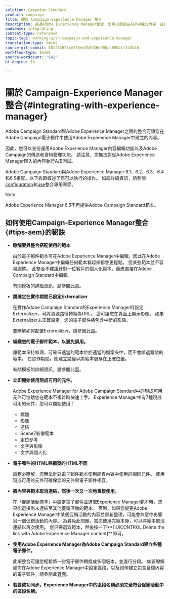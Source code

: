 ```yaml
---
solution: Campaign Standard
product: campaign
title: 關於 Campaign-Experience Manager 整合
description: 透過Adobe Experience Manager整合，您可以直接在AEM中建立內容，並稍後在Adobe Campaign中使用。
audience: integrating
content-type: reference
topic-tags: working-with-campaign-and-experience-manager
translation-type: tm+mt
source-git-commit: 501f52624ce253eb7b0d36d908ac8502cf1d3b48
workflow-type: tm+mt
source-wordcount: '642'
ht-degree: 1%

---
```



# 關於 Campaign-Experience Manager 整合{#integrating-with-experience-manager}

Adobe Campaign Standard與Adobe Experience Manager之間的整合可讓您在Adobe Campaign電子郵件中使用Adobe Experience Manager中建立的內容。

因此，您可以充份運用Adobe Experience Manager內容編輯功能以及Adobe Campaign的傳送和資料管理功能。 請注意，您無法對從Adobe Experience Manager匯入的內容執行A/B測試。

Adobe Campaign Standard與Adobe Experience Manager 6.1、6.2、6.3、6.4和6.5相容。以下各節概述了您可以執行的操作。 如需詳細資訊，請參閱[configuration](https://docs.adobe.com/content/help/en/experience-manager-65/administering/integration/campaignstandard.html)和[use](https://docs.adobe.com/content/help/en/experience-manager-65/authoring/aem-adobe-campaign/campaign.html)整合專用章節。

>[!NOTE]
>
> Adobe Experience Manager 6.5不再提供Adobe Campaign Standard範本。

## 如何使用Campaign-Experience Manager整合{#tips-aem}的秘訣

* **瞭解要與整合搭配使用的範本**

   由於電子郵件範本可在Adobe Experience Manager中編輯，因此在Adobe Experience Manager中編輯任何範本看起來都會更輕鬆。 但某些範本並不容易調整。 此整合不建議針對一位客戶的個人化範本，而應直接在Adobe Campaign Standard中編輯。

   有關模板的詳細資訊，請參閱此[頁](https://docs.adobe.com/content/help/en/experience-manager-65/developing/platform/templates/templates.html)。

* **請確定在實作期間已設定Externalizer**

   在實作Adobe Campaign Standard的Experience Manager時設定Externalizer，可將資源路徑轉換為URL。 這可讓您在頁面上顯示影像。 如果Externalizer未正確設定，您的電子郵件將包含中斷的影像。

   要瞭解如何配置Externalizer，請參閱此[頁](https://docs.adobe.com/content/help/en/experience-manager-65/developing/platform/externalizer.html)。

* **組織您的電子郵件範本，以避免誤用。**

   讓範本保持條理，可確保適當的範本位於適當的檔案夾中，而不會誤選錯誤的範本。 在實作期間，應建立路徑以將範本儲存在正確位置。

   有關模板的詳細資訊，請參閱此[頁](https://docs.adobe.com/content/help/en/experience-manager-65/developing/platform/templates/templates.html#template-availability)。

* **立即開始使用現成可用的元件。**

   Adobe Experience Manager for Adobe Campaign Standard中的現成可用元件可協助您在範本不複雜時快速上手。
Experience Manager中有7種現成可用的元件，您可以開始使用：

   * 標題
   * 影像
   * 連結
   * Scene7影像範本
   * 定位參考
   * 文字與影像
   * 文字與個人化

* **電子郵件的HTML與網頁的HTML不同**

   請務必瞭解，您無法針對電子郵件範本使用網頁內容中使用的相同元件。 使用現成可用的元件可確保您的元件與電子郵件相容。

* **將內容與範本取消連結，然後一次又一次地重複使用。**

   在「促銷活動標準」中設定電子郵件並選取Experience Manager範本時，您只能選擇尚未連結至其他促銷活動的範本。 否則，如果您變更Adobe Experience Manager中某個促銷活動的內容並重新整理，可能會無意中影響另一個促銷活動的內容。
為避免此問題，當您使用完範本後，可以將範本取消連結以再次使用。 您只需選取範本，然後按一下**[!UICONTROL Delete the link with Adobe Experience Manager content]**&#x200B;即可。

* **使用Adobe Experience Manager為Adobe Campaign Standard建立各種電子郵件。**

   此項整合可讓您輕鬆將一封電子郵件轉換成多個版本，並進行分段。
如要瞭解如何在Adobe Experience Manager中設定區段，以及如何建立包含目標內容的電子郵件，請參閱此[頁面](https://docs.adobe.com/help/en/experience-manager-65/authoring/aem-adobe-campaign/target-adobe-campaign.html#setting-up-segmentation-in-aem)。

* **若要成功同步，Experience Manager中的區段名稱必須完全符合促銷活動中的區段名稱。**